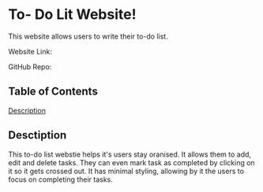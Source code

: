 # To- Do Lit Website!

This website allows users to write their to-do list.

Website Link:

GitHub Repo:

## Table of Contents

[Description](#description)

## Desctiption

This to-do list webstie helps it's users stay oranised. It allows them to add, edit and delete tasks. They can even mark task as completed by clicking on it so it gets crossed out.
It has minimal styling, allowing by it the users to focus on completing their tasks.
